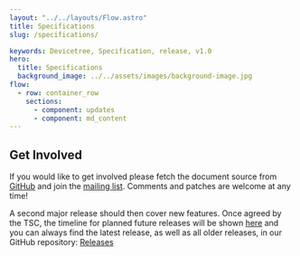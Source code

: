 ```yaml
---
layout: "../../layouts/Flow.astro"
title: Specifications
slug: /specifications/

keywords: Devicetree, Specification, release, v1.0
hero:
  title: Specifications
  background_image: ../../assets/images/background-image.jpg
flow:
  - row: container_row
    sections:
      - component: updates
      - component: md_content
---
```


## Get Involved

If you would like to get involved please fetch the document source from
[GitHub](https://github.com/devicetree-org/devicetree-specification)
and join the [mailing list](http://vger.kernel.org/vger-lists.html#devicetree-spec).
Comments and patches are welcome at any time!

A second major release should then cover new features.
Once agreed by the TSC, the timeline for planned future releases will be
shown [here](/releases/) and you can always find the latest release,
as well as all older releases, in our GitHub repository:
[Releases](https://github.com/devicetree-org/devicetree-specification/releases)
